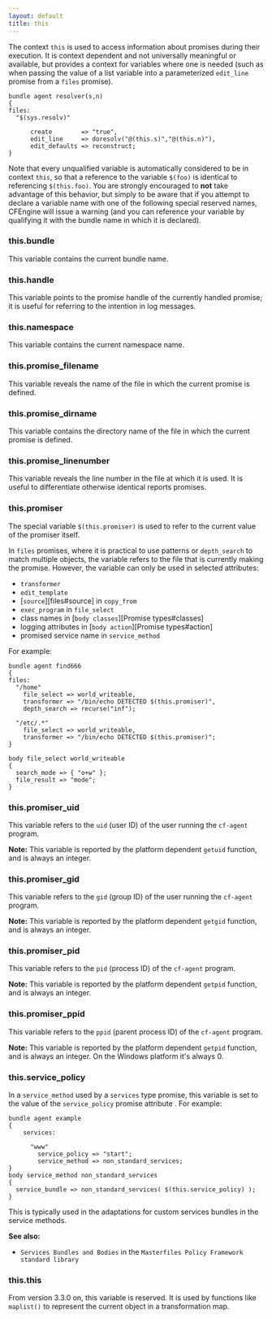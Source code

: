 ```yaml
---
layout: default
title: this
---
```


The context `this` is used to access information about promises during
their execution. It is context dependent and not universally meaningful
or available, but provides a context for variables where one is needed
(such as when passing the value of a list variable into a parameterized
`edit_line` promise from a `files` promise).

```cf3
bundle agent resolver(s,n)
{
files:
  "$(sys.resolv)"

      create        => "true",
      edit_line     => doresolv("@(this.s)","@(this.n)"),
      edit_defaults => reconstruct;
}
```

Note that every unqualified variable is automatically considered to be
in context `this`, so that a reference to the variable `$(foo)` is
identical to referencing `$(this.foo)`. You are strongly encouraged to
**not** take advantage of this behavior, but simply to be aware that if
you attempt to declare a variable name with one of the following special
reserved names, CFEngine will issue a warning (and you can reference
your variable by qualifying it with the bundle name in which it is
declared).

### this.bundle

This variable contains the current bundle name.

### this.handle

This variable points to the promise handle of the currently handled
promise; it is useful for referring to the intention in log messages.

### this.namespace

This variable contains the current namespace name.

### this.promise_filename

This variable reveals the name of the file in which the current promise
is defined.

### this.promise_dirname

This variable contains the directory name of the file in which the
current promise is defined.

### this.promise_linenumber

This variable reveals the line number in the file at which it is used.
It is useful to differentiate otherwise identical reports promises.

### this.promiser

The special variable `$(this.promiser)` is used to refer to the current
value of the promiser itself.

In `files` promises, where it is practical to use patterns or `depth_search`
to match multiple objects, the variable refers to the file that is currently
making the promise. However, the variable can only be used in selected
attributes:

* `transformer`
* `edit_template`
* [`source`][files#source] in `copy_from`
* `exec_program` in `file_select`
* class names in [`body classes`][Promise types#classes]
* logging attributes in [`body action`][Promise types#action]
* promised service name in `service_method`

For example:

```cf3
bundle agent find666
{
files:
  "/home"
    file_select => world_writeable,
    transformer => "/bin/echo DETECTED $(this.promiser)",
    depth_search => recurse("inf");

  "/etc/.*"
    file_select => world_writeable,
    transformer => "/bin/echo DETECTED $(this.promiser)";
}

body file_select world_writeable
{
  search_mode => { "o+w" };
  file_result => "mode";
}
```

### this.promiser_uid

This variable refers to the `uid` (user ID) of the user running the `cf-agent` program.

**Note:** This variable is reported by the platform dependent `getuid` function,
and is always an integer.

### this.promiser_gid

This variable refers to the `gid` (group ID) of the user running the `cf-agent` program.

**Note:** This variable is reported by the platform dependent `getgid` function,
and is always an integer.

### this.promiser_pid

This variable refers to the `pid` (process ID) of the `cf-agent` program.

**Note:** This variable is reported by the platform dependent `getpid` function,
and is always an integer.

### this.promiser_ppid

This variable refers to the `ppid` (parent process ID) of the `cf-agent` program.

**Note:** This variable is reported by the platform dependent `getpid` function,
and is always an integer.  On the Windows platform it's always 0.

### this.service_policy

In a `service_method` used by a `services` type promise, this variable is set to
the value of the `service_policy` promise attribute . For example:

```cf3
bundle agent example
{
    services:

      "www"
        service_policy => "start";
        service_method => non_standard_services;
}
body service_method non_standard_services
{
  service_bundle => non_standard_services( $(this.service_policy) );
}
```

This is typically used in the adaptations for custom services bundles in
the service methods.

**See also:**

* `Services Bundles and Bodies` in the `Masterfiles Policy Framework standard
  library`

### this.this

From version 3.3.0 on, this variable is reserved. It is used by
functions like `maplist()` to represent the current object in a
transformation map.
